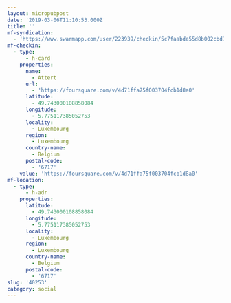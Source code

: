 ```yaml
---
layout: micropubpost
date: '2019-03-06T11:10:53.000Z'
title: ''
mf-syndication:
  - 'https://www.swarmapp.com/user/223939/checkin/5c7faabde55d8b002cbd718a'
mf-checkin:
  - type:
      - h-card
    properties:
      name:
        - Attert
      url:
        - 'https://foursquare.com/v/4d71ffa75f003704fcb1d8a0'
      latitude:
        - 49.743000108858084
      longitude:
        - 5.775117385052753
      locality:
        - Luxembourg
      region:
        - Luxembourg
      country-name:
        - Belgium
      postal-code:
        - '6717'
    value: 'https://foursquare.com/v/4d71ffa75f003704fcb1d8a0'
mf-location:
  - type:
      - h-adr
    properties:
      latitude:
        - 49.743000108858084
      longitude:
        - 5.775117385052753
      locality:
        - Luxembourg
      region:
        - Luxembourg
      country-name:
        - Belgium
      postal-code:
        - '6717'
slug: '40253'
category: social
---
```

